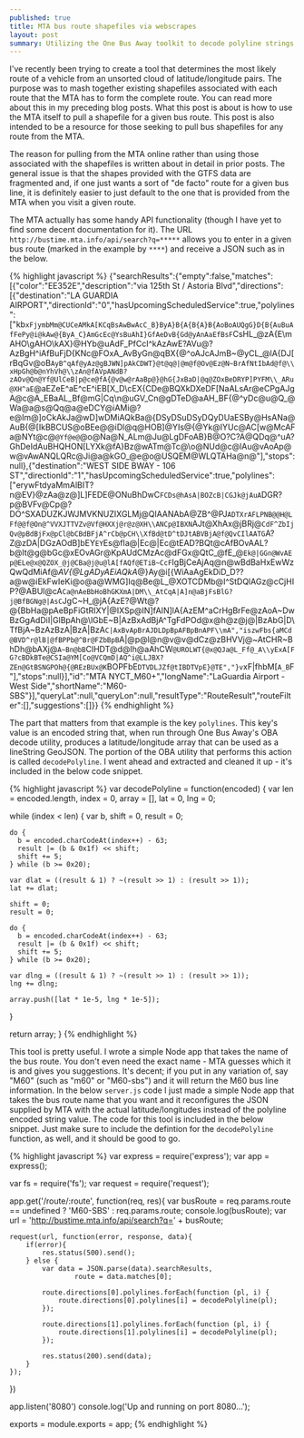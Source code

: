 ```yaml
---
published: true
title: MTA bus route shapefiles via webscrapes
layout: post
summary: Utilizing the One Bus Away toolkit to decode polyline strings from MTA web data
---
```


I've recently been trying to create a tool that determines the most likely route of a vehicle from an unsorted cloud of latitude/longitude pairs. The purpose was to mash together existing shapefiles associated with each route that the MTA has to form the complete route. You can read more about this in my preceding blog posts. What this post is about is how to use the MTA itself to pull a shapefile for a given bus route. This post is also intended to be a resource for those seeking to pull bus shapefiles for any route from the MTA. 

The reason for pulling from the MTA online rather than using those associated with the shapefiles is written about in detail in prior posts. The general issue is that the shapes provided with the GTFS data are fragmented and, if one just wants a sort of "de facto" route for a given bus line, it is definitely easier to just default to the one that is provided from the MTA when you visit a given route.

The MTA actually has some handy API functionality (though I have yet to find some decent documentation for it). The URL `http://bustime.mta.info/api/search?q=*****` allows you to enter in a given bus route (marked in the example by `****`) and receive a JSON such as in the below.

{% highlight javascript %}
{"searchResults":{"empty":false,"matches":[{"color":"EE352E","description":"via 125th St \/ Astoria Blvd","directions":[{"destination":"LA GUARDIA AIRPORT","directionId":"0","hasUpcomingScheduledService":true,"polylines":["kb`xFjymbMm@CUCeAMkA[KCqBsAwBwAcC_B}ByA}B{A{B{A}B{AoBoAUQgG}D{B{AuBuAfFePy@i@kAw@{ByA_C}AmGcEc@YsBuAhI}GfAeDvB{Gd@yAnAaEfBsF`CsHL_@zA{E\\mAHO\\gAHO\\kAX}@HYb@uAdF_PfCcI^kAzAwE?AVu@?AzBgH^iAfBuFjD{KNc@FOxA_AvByGn@qBX{@^oAJcAJmB~@yCL_@lA{DJ[rBqGv@oB`AyB^qAf@yAz@gBJWN]pAkCDWT}@t@q@|@m@f@Ov@Ez@N~BrAfNtIbAd@f@\\xHpGh@b@nYhVh@\\zAn@fAVpANdB?zAOv@Qn@Yf@UlCeB|p@ce@fA{@v@w@rAaBp@}@hG{JxBaD|@q@ZOxBeDRYP]PYFM\\_ARu@XH^aE`@aEZeE^aE^cE^iEB[X_D\\cEX{CDe@BQXkDXeDF[NaALsAr@eCPgAJgA@c@A_EBaAL_Bf@mG|Cq\\n@uGV_Cn@gDTeD@aAH_BF{@^yDc@u@Q_@Wa@a@s@Qq@a@eDCY@iAMi@?e@Im@]oCkAkJa@wD]wDMiAQkBa@{DSyDSuDSyDQyDUaESBy@HsANa@AuB{@[IkBBCUS@oBEe@@iDl@q@HOB]@YIs@{@Yk@IYUc@AC[w@McAFa@NYt@c@`@Yf@e@`@o@Na@N_ALm@Ju@LgDFoAB}B@O?C?A@QDq@^uA?GhDeIdAuBHQHON[LYXk@fA}Bz@wATm@Tc@\\o@NUd@c@lAu@vAoAp@w@vAwANQLQRc@Ji@a@kGO_@e@o@USQEM@WLQTAHa@n@"],"stops":null},{"destination":"WEST SIDE BWAY - 106 ST","directionId":"1","hasUpcomingScheduledService":true,"polylines":["erywFtdyaMmAlBIT?n@EV}@zAa@z@]L]FEDE@ONuBhDwC`FCDs@hAsA|BOZcB|CGJk@jAuA`DGR?p@BVFv@Cp@?DO^SXADUZKJWJMVKNUZIXGLMj@QlAANAbA@ZB^@PJ`ADTXrAFLPNB@@H@LFf@@f@On@^VVXJTTVZv@Vf@HXXj@r@z@XH\\ANCp@IBXN`AJt@XhAx@jBRj@`CdF^ZbIjQv@pBdBjFx@pCl@bCBdBFjA^rCb@pCH\\XfBd@tD^tDJtABVBjA@f@QvCIlAATG`A?Z@zDA|DGzAOdB]bEY`EY`Es@fIa@|Ec@|Ec@tEAD?BQt@cAfBOvAAL?b@It@g@bGc@xEOvAGr@KpAUdCMzAc@dFGx@QtC_@fE_@`Ek@|GGn@WvAEp@ELe@x@QZOX_@j@CBa@j@u@lA[fAQf@ETiB~CcF`IgBjCeAjAq@n@wBdBaHxEwWzQwQdMiAf@_AV{@LgADyAEiAQkA_@}Ay@i[{WiAaAgEkDiD_D??a@w@iEkFwIeKi@o@a@WMG]Iq@Be@L_@XOTCDMb@I^StDQlAGz@cCjHIP?@ABUl@cA`Ca@nAeBbHoBhGKXmA|DM\\_AtCqA|A]n@aBjFsBlG?j@BfBGNg@|AsC`JgC~H_@jA{AzE?@Wt@?@{BbHa@pAeBpFiGtRIXY|@IXSp@IN]fAIN]lA{AzEM^aCrHgBrFe@zAoA~DwBzGgAdDiI|GlBpAh@\\lGbE~B|AzBxAdBjA^TgFdPOd@x@h@z@j@|BzAbG|D\\TfBjA~BzAzBzA|BzA|BzA`C|AxBvApBrAJDLDpBpAFBpBnAPF\\mA","iszwFbs{aMCd@BVD^r@lB|@fBPPb@^Br@FZbBpB`A|@p@l@n@v@v@dCz@zBHVVj@~AtCHR~BhDh@bAXj@`A~Bn@bB`ClHDT@d@Ih@aAhCW`@UROLWT{@x@QJa@L_Ff@_A\\yExA[FG?cBDkBTe@CSIa@YM[Co@VCQmD|AQ^i@LLJBX?ZEn@GtBSNGPOh@{@REzBUx@K`BOPFbE`DTVDLJZf@tIBDTVpE}@TE","}v`xF|fhbM[`A_B`F"],"stops":null}],"id":"MTA NYCT_M60+","longName":"LaGuardia Airport - West Side","shortName":"M60-SBS"}],"queryLat":null,"queryLon":null,"resultType":"RouteResult","routeFilter":[],"suggestions":[]}}
{% endhighlight %}

The part that matters from that example is the key `polylines`. This key's value is an encoded string that, when run through One Bus Away's OBA decode utility, produces a latitude/longitude array that can be used as a lineString GeoJSON. The portion of the OBA utility that performs this action is called `decodePolyline`. I went ahead and extracted and cleaned it up - it's included in the below code snippet.

{% highlight javascript %}
var decodePolyline = function(encoded) {
  var len = encoded.length,
  		index = 0,
  		array = [],
  		lat = 0,
  		lng = 0;

  while (index < len) {
    var b,
    		shift = 0,
    		result = 0;
    
    do {
      b = encoded.charCodeAt(index++) - 63;
      result |= (b & 0x1f) << shift;
      shift += 5;
    } while (b >= 0x20);

    var dlat = ((result & 1) ? ~(result >> 1) : (result >> 1));
    lat += dlat;

    shift = 0;
    result = 0;

    do {
      b = encoded.charCodeAt(index++) - 63;
      result |= (b & 0x1f) << shift;
      shift += 5;
    } while (b >= 0x20);

    var dlng = ((result & 1) ? ~(result >> 1) : (result >> 1));
    lng += dlng;

    array.push([lat * 1e-5, lng * 1e-5]);
  }

  return array;
}
{% endhighlight %}

This tool is pretty useful. I wrote a simple Node app that takes the name of the bus route. You don't even need the exact name - MTA guesses which it is and gives you suggestions. It's decent; if you put in any variation of, say "M60" (such as "m60" or "M60-sbs") and it will return the M60 bus line information. In the below `server.js` code I just made a simple Node app that takes the bus route name that you want and it reconfigures the JSON supplied by MTA with the actual latitude/longitudes instead of the polyline encoded string value. The code for this tool is included in the below snippet. Just make sure to include the defintion for the `decodePolyline` function, as well, and it should be good to go.

{% highlight javascript %}
var express = require('express');
var app = express();

var fs = require('fs');
var request = require('request');

app.get('/route/:route', function(req, res){
	var busRoute = req.params.route == undefined ? 'M60-SBS' : req.params.route;
	console.log(busRoute);
	var url = 'http://bustime.mta.info/api/search?q=' + busRoute;

	request(url, function(error, response, data){
		if(error){
			res.status(500).send();
		} else {
			var data = JSON.parse(data).searchResults,
					route = data.matches[0];

			route.directions[0].polylines.forEach(function (pl, i) {
				route.directions[0].polylines[i] = decodePolyline(pl);
			});

			route.directions[1].polylines.forEach(function (pl, i) {
				route.directions[1].polylines[i] = decodePolyline(pl);
			});

			res.status(200).send(data);
		}
	});
})

app.listen('8080')
console.log('Up and running on port 8080...');

exports = module.exports = app;
{% endhighlight %}
